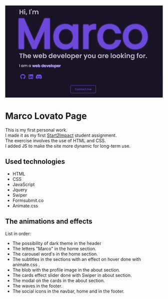 ![Alt Text](assets/img/README.gif)

# Marco Lovato Page

This is my first personal work. <br>
I made it as my first <a href="https://www.start2impact.it/" target="_blank">Start2Impact</a> student assignment. <br>
 The exercise involves the use of HTML and CSS. <br>
I added JS to make the site more dynamic for long-term use. <br>


## Used technologies

- HTML
- CSS
- JavaScript
- Jquery
- Swiper
- Formsubmit.co
- Animate.css

## The animations and effects

List in order:
- The possibility of dark theme in the header
- The letters "Marco" in the home section.
- The carousel word's in the home section.
- The subtitles in the sections with an effect on hover done with animate.css .
- The blob with the profile image in the about section.
- The cards effect slider done with Swiper in about section.
- The modal on the cards in the about section.
- The waves in the footer.
- The social icons in the navbar, home and in the footer.

